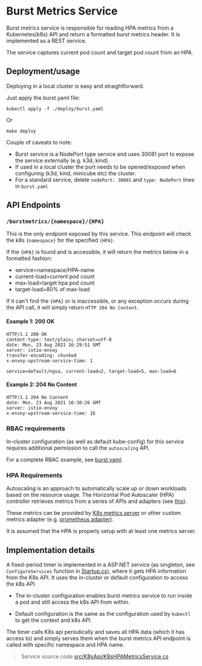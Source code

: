 # Burst Metrics Service

Burst metrics service is responsible for reading HPA metrics from a Kubernetes(k8s) API and return a formatted burst metrics header. It is implemented as a REST service.

The service captures current pod count and target pod count from an HPA.

## Deployment/usage

Deploying in a local cluster is easy and straightforward.

Just apply the burst.yaml file:

`kubectl apply -f ./deploy/burst.yaml`

Or

`make deploy`

Couple of caveats to note:

- Burst service is a NodePort type service and uses 30081 port to expose the service externally (e.g. k3d, kind).
- If used in a local cluster the port needs to be opened/exposed when configuring (k3d, kind, minicube etc) the cluster.
- For a standard service, delete `nodePort: 30081` and `type: NodePort` lines in `burst.yaml`

## API Endpoints

### `/burstmetrics/{namespace}/{HPA}`

This is the only endpoint exposed by this service.
This endpoint will check the k8s `{namespace}` for the specified `{HPA}`.

If the `{HPA}` is found and is accessible, it will return the metrics below in a formatted fashion:

- service=namespace/HPA-name
- current-load=current pod count
- max-load=target hpa pod count
- target-load=80% of max-load

If it can't find the `{HPA}` or is inaccessible, or any exception occurs during the API call, it will simply return `HTTP 204 No Content`.

#### Example 1: 200 OK

```http
HTTP/1.1 200 OK
content-type: text/plain; charset=utf-8
date: Mon, 23 Aug 2021 16:29:51 GMT
server: istio-envoy
transfer-encoding: chunked
x-envoy-upstream-service-time: 1

service=default/ngsa, current-load=2, target-load=5, max-load=6
```

#### Example 2: 204 No Content

```http
HTTP/1.1 204 No Content
date: Mon, 23 Aug 2021 16:30:26 GMT
server: istio-envoy
x-envoy-upstream-service-time: 16
```

### RBAC requirements

In-cluster configuration (as well as default kube-config) for this service requires additional permission to call the `autoscaling` API.

For a complete RBAC example, see [burst.yaml](./../deploy/burst/burst.yaml).

### HPA Requirements

Autoscaling is an approach to automatically scale up or down workloads based on the resource usage.
The Horizontal Pod Autoscaler (HPA) controller retrieves metrics from a series of APIs and adapters (see [this](https://kubernetes.io/docs/tasks/run-application/horizontal-pod-autoscale/#support-for-metrics-apis)).

These metrics can be provided by [K8s metrics server](https://github.com/kubernetes-sigs/metrics-server) or other custom metrics adapter (e.g. [prometheus adapter](https://github.com/kubernetes-sigs/prometheus-adapter)).

It is assumed that the HPA is properly setup with at least one metrics server.

## Implementation details

A fixed-period timer is implemented in a ASP.NET service (as singleton, see `ConfigureServices` function in [Startup.cs](./src/Core/Startup.cs)), where it gets HPA information from the K8s API. It uses the in-cluster or default configuration to access the k8s API.

- The in-cluster configuration enables burst metrics service to run inside a pod and still access the k8s API from within.

- Default configuration is the same as the configuration used by `kubectl` to get the context and k8s API.

The timer calls K8s api periodically and saves all HPA data (which it has access to) and simply serves them when the burst metrics API endpoint is called with specific namespace and HPA name.

> Service source code [src/K8sApi/K8sHPAMetricsService.cs](./src/K8sApi/K8sHPAMetricsService.cs)
